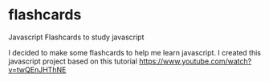 # flashcards
Javascript Flashcards to study javascript

I decided to make some flashcards to help me learn javascript. 
I created this javascript project based on this tutorial
https://www.youtube.com/watch?v=twQEnJHThNE


